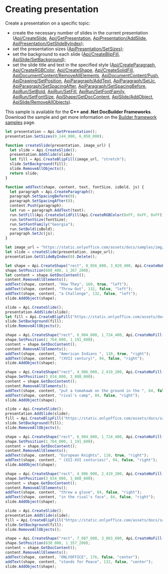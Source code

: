 # Creating presentation

Create a presentation on a specific topic:

- create the necessary number of slides in the current presentation ([Api/CreateSlide](../presentation-api/Api/Methods/CreateSlide.md), [Api/GetPresentation](../presentation-api/Api/Methods/GetPresentation.md), [ApiPresentation/AddSlide](../presentation-api/ApiPresentation/Methods/AddSlide.md), [ApiPresentation/GetSlideByIndex](../presentation-api/ApiPresentation/Methods/GetSlideByIndex.md));
- set the presentation sizes ([ApiPresentation/SetSizes](../presentation-api/ApiPresentation/Methods/SetSizes.md));
- set the background to each slide ([Api/CreateBlipFill](../presentation-api/Api/Methods/CreateBlipFill.md), [ApiSlide/SetBackground](../presentation-api/ApiSlide/Methods/SetBackground.md));
- set the slide title and text in the specified style ([Api/CreateParagraph](../presentation-api/Api/Methods/CreateParagraph.md), [Api/CreateRGBColor](../presentation-api/Api/Methods/CreateRGBColor.md), [Api/CreateShape](../presentation-api/Api/Methods/CreateShape.md), [Api/CreateSolidFill](../presentation-api/Api/Methods/CreateSolidFill.md), [ApiDocumentContent/RemoveAllElements](../presentation-api/ApiDocumentContent/Methods/RemoveAllElements.md), [ApiDocumentContent/Push](../presentation-api/ApiDocumentContent/Methods/Push.md), [ApiDrawing/SetPosition](../presentation-api/ApiDrawing/Methods/SetPosition.md), [ApiParagraph/AddText](../presentation-api/ApiParagraph/Methods/AddText.md), [ApiParagraph/SetJc](../presentation-api/ApiParagraph/Methods/SetJc.md), [ApiParagraph/SetSpacingAfter](../presentation-api/ApiParagraph/Methods/SetSpacingAfter.md), [ApiParagraph/SetSpacingBefore](../presentation-api/ApiParagraph/Methods/SetSpacingBefore.md), [ApiRun/SetBold](../presentation-api/ApiRun/Methods/SetBold.md), [ApiRun/SetFill](../presentation-api/ApiRun/Methods/SetFill.md), [ApiRun/SetFontFamily](../presentation-api/ApiRun/Methods/SetFontFamily.md), [ApiRun/SetFontSize](../presentation-api/ApiRun/Methods/SetFontSize.md), [ApiShape/GetDocContent](../presentation-api/ApiShape/Methods/GetDocContent.md), [ApiSlide/AddObject](../presentation-api/ApiSlide/Methods/AddObject.md), [ApiSlide/RemoveAllObjects](../presentation-api/ApiSlide/Methods/RemoveAllObjects.md)).

This sample is available for the **C++ and .Net DocBuilder Frameworks**.
Download the sample and get more information on the [Builder framework samples](../../../document-builder/builder-framework/builder-framework-samples/builder-framework-samples.md) page.

```ts editor-pptx
let presentation = Api.GetPresentation();
presentation.SetSizes(9_144_000, 6_858_000);

function createSlide(presentation, image_url) {
  let slide = Api.CreateSlide();
  presentation.AddSlide(slide);
  let fill = Api.CreateBlipFill(image_url, "stretch");
  slide.SetBackground(fill);
  slide.RemoveAllObjects();
  return slide;
}

function addText(shape, content, text, fontSize, isBold, js) {
  let paragraph = Api.CreateParagraph();
  paragraph.SetSpacingBefore(0);
  paragraph.SetSpacingAfter(0);
  content.Push(paragraph);
  let run = paragraph.AddText(text);
  run.SetFill(Api.CreateSolidFill(Api.CreateRGBColor(0xFF, 0xFF, 0xFF)));
  run.SetFontSize(fontSize);
  run.SetFontFamily("Georgia");
  run.SetBold(isBold);
  paragraph.SetJc(js);
}

let image_url = "https://static.onlyoffice.com/assets/docs/samples/img/presentation_gun.png";
let slide = createSlide(presentation, image_url);
presentation.GetSlideByIndex(0).Delete();

let shape = Api.CreateShape("rect", 8_056_800, 3_020_400, Api.CreateNoFill(), Api.CreateStroke(0, Api.CreateNoFill()));
shape.SetPosition(608_400, 1_267_200);
let content = shape.GetDocContent();
content.RemoveAllElements();
addText(shape, content, "How They", 160, true, "left");
addText(shape, content, "Throw Out", 132, false, "left");
addText(shape, content, "a Challenge", 132, false, "left");
slide.AddObject(shape);

slide = Api.CreateSlide();
presentation.AddSlide(slide);
let fill = Api.CreateBlipFill("https://static.onlyoffice.com/assets/docs/samples/img/presentation_axe.png", "stretch");
slide.SetBackground(fill);
slide.RemoveAllObjects();

shape = Api.CreateShape("rect", 6_904_800, 1_724_400, Api.CreateNoFill(), Api.CreateStroke(0, Api.CreateNoFill()));
shape.SetPosition(1_764_000, 1_191_600);
content = shape.GetDocContent();
content.RemoveAllElements();
addText(shape, content, "American Indians ", 110, true, "right");
addText(shape, content, "(XVII century)", 94, false, "right");
slide.AddObject(shape);

shape = Api.CreateShape("rect", 4_986_000, 2_419_200, Api.CreateNoFill(), Api.CreateStroke(0, Api.CreateNoFill()));
shape.SetPosition(3_834_000, 3_888_000);
content = shape.GetDocContent();
content.RemoveAllElements();
addText(shape, content, "put a tomahawk on the ground in the ", 84, false, "right");
addText(shape, content, "rival's camp", 84, false, "right");
slide.AddObject(shape);

slide = Api.CreateSlide();
presentation.AddSlide(slide);
fill = Api.CreateBlipFill("https://static.onlyoffice.com/assets/docs/samples/img/presentation_knight.png", "stretch");
slide.SetBackground(fill);
slide.RemoveAllObjects();

shape = Api.CreateShape("rect", 6_904_800, 1_724_400, Api.CreateNoFill(), Api.CreateStroke(0, Api.CreateNoFill()));
shape.SetPosition(1_764_000, 1_191_600);
content = shape.GetDocContent();
content.RemoveAllElements();
addText(shape, content, "European Knights", 110, true, "right");
addText(shape, content, " (XII-XVI centuries)", 94, false, "right");
slide.AddObject(shape);

shape = Api.CreateShape("rect", 4_986_000, 2_419_200, Api.CreateNoFill(), Api.CreateStroke(0, Api.CreateNoFill()));
shape.SetPosition(3_834_000, 3_888_000);
content = shape.GetDocContent();
content.RemoveAllElements();
addText(shape, content, "threw a glove", 84, false, "right");
addText(shape, content, "in the rival's face", 84, false, "right");
slide.AddObject(shape);

slide = Api.CreateSlide();
presentation.AddSlide(slide);
fill = Api.CreateBlipFill("https://static.onlyoffice.com/assets/docs/samples/img/presentation_sky.png", "stretch");
slide.SetBackground(fill);
slide.RemoveAllObjects();

shape = Api.CreateShape("rect", 7_887_600, 3_063_600, Api.CreateNoFill(), Api.CreateStroke(0, Api.CreateNoFill()));
shape.SetPosition(630_000, 1_357_200);
content = shape.GetDocContent();
content.RemoveAllElements();
addText(shape, content, "ONLYOFFICE", 176, false, "center");
addText(shape, content, "stands for Peace", 132, false, "center");
slide.AddObject(shape);
```
